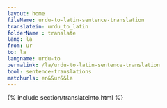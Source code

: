 ```yaml
---
layout: home
fileName: urdu-to-latin-sentence-translation
translatein: urdu_to_latin
folderName : translate
lang: la
from: ur
to: la
langname: urdu-to
permalink: /la/urdu-to-latin-sentence-translation
tool: sentence-translations
matchurls: en&&ur&&la
---
```

{% include section/translateinto.html %}
